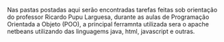 Nas pastas postadas aqui serão encontradas tarefas feitas sob orientação do professor Ricardo Pupu Larguesa, durante as aulas de Programação Orientada a Objeto (POO), a principal ferramnta utilizada sera o apache netbeans utilizando das linguagems java, html, javascript e outras.

